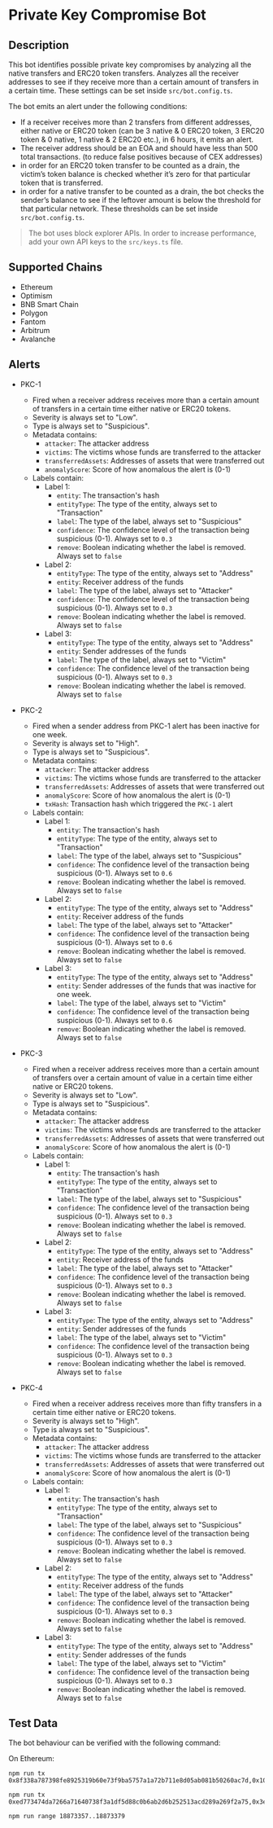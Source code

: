 # Private Key Compromise Bot

## Description

This bot identifies possible private key compromises by analyzing all the native transfers and ERC20 token transfers. Analyzes all the receiver addresses to see if they receive more than a certain amount of transfers in a certain time. These settings can be set inside `src/bot.config.ts`.

The bot emits an alert under the following conditions:

- If a receiver receives more than 2 transfers from different addresses, either native or ERC20 token (can be 3 native & 0 ERC20 token, 3 ERC20 token & 0 native, 1 native & 2 ERC20 etc.), in 6 hours, it emits an alert.
- The receiver address should be an EOA and should have less than 500 total transactions. (to reduce false positives because of CEX addresses)
- in order for an ERC20 token transfer to be counted as a drain, the victim’s token balance is checked whether it’s zero for that particular token that is transferred.
- in order for a native transfer to be counted as a drain, the bot checks the sender’s balance to see if the leftover amount is below the threshold for that particular network. These thresholds can be set inside `src/bot.config.ts`.

> The bot uses block explorer APIs. In order to increase performance, add your own API keys to the `src/keys.ts` file.

## Supported Chains

- Ethereum
- Optimism
- BNB Smart Chain
- Polygon
- Fantom
- Arbitrum
- Avalanche

## Alerts

- PKC-1

  - Fired when a receiver address receives more than a certain amount of transfers in a certain time either native or ERC20 tokens.
  - Severity is always set to "Low".
  - Type is always set to "Suspicious".
  - Metadata contains:
    - `attacker`: The attacker address
    - `victims`: The victims whose funds are transferred to the attacker
    - `transferredAssets`: Addresses of assets that were transferred out
    - `anomalyScore`: Score of how anomalous the alert is (0-1)
  - Labels contain:
    - Label 1:
      - `entity`: The transaction's hash
      - `entityType`: The type of the entity, always set to "Transaction"
      - `label`: The type of the label, always set to "Suspicious"
      - `confidence`: The confidence level of the transaction being suspicious (0-1). Always set to `0.3`
      - `remove`: Boolean indicating whether the label is removed. Always set to `false`
    - Label 2:
      - `entityType`: The type of the entity, always set to "Address"
      - `entity`: Receiver address of the funds
      - `label`: The type of the label, always set to "Attacker"
      - `confidence`: The confidence level of the transaction being suspicious (0-1). Always set to `0.3`
      - `remove`: Boolean indicating whether the label is removed. Always set to `false`
    - Label 3:
      - `entityType`: The type of the entity, always set to "Address"
      - `entity`: Sender addresses of the funds
      - `label`: The type of the label, always set to "Victim"
      - `confidence`: The confidence level of the transaction being suspicious (0-1). Always set to `0.3`
      - `remove`: Boolean indicating whether the label is removed. Always set to `false`

- PKC-2

  - Fired when a sender address from PKC-1 alert has been inactive for one week.
  - Severity is always set to "High".
  - Type is always set to "Suspicious".
  - Metadata contains:
    - `attacker`: The attacker address
    - `victims`: The victims whose funds are transferred to the attacker
    - `transferredAssets`: Addresses of assets that were transferred out
    - `anomalyScore`: Score of how anomalous the alert is (0-1)
    - `txHash`: Transaction hash which triggered the `PKC-1` alert
  - Labels contain:
    - Label 1:
      - `entity`: The transaction's hash
      - `entityType`: The type of the entity, always set to "Transaction"
      - `label`: The type of the label, always set to "Suspicious"
      - `confidence`: The confidence level of the transaction being suspicious (0-1). Always set to `0.6`
      - `remove`: Boolean indicating whether the label is removed. Always set to `false`
    - Label 2:
      - `entityType`: The type of the entity, always set to "Address"
      - `entity`: Receiver address of the funds
      - `label`: The type of the label, always set to "Attacker"
      - `confidence`: The confidence level of the transaction being suspicious (0-1). Always set to `0.6`
      - `remove`: Boolean indicating whether the label is removed. Always set to `false`
    - Label 3:
      - `entityType`: The type of the entity, always set to "Address"
      - `entity`: Sender addresses of the funds that was inactive for one week.
      - `label`: The type of the label, always set to "Victim"
      - `confidence`: The confidence level of the transaction being suspicious (0-1). Always set to `0.6`
      - `remove`: Boolean indicating whether the label is removed. Always set to `false`

- PKC-3

  - Fired when a receiver address receives more than a certain amount of transfers over a certain amount of value in a certain time either native or ERC20 tokens.
  - Severity is always set to "Low".
  - Type is always set to "Suspicious".
  - Metadata contains:
    - `attacker`: The attacker address
    - `victims`: The victims whose funds are transferred to the attacker
    - `transferredAssets`: Addresses of assets that were transferred out
    - `anomalyScore`: Score of how anomalous the alert is (0-1)
  - Labels contain:
    - Label 1:
      - `entity`: The transaction's hash
      - `entityType`: The type of the entity, always set to "Transaction"
      - `label`: The type of the label, always set to "Suspicious"
      - `confidence`: The confidence level of the transaction being suspicious (0-1). Always set to `0.3`
      - `remove`: Boolean indicating whether the label is removed. Always set to `false`
    - Label 2:
      - `entityType`: The type of the entity, always set to "Address"
      - `entity`: Receiver address of the funds
      - `label`: The type of the label, always set to "Attacker"
      - `confidence`: The confidence level of the transaction being suspicious (0-1). Always set to `0.3`
      - `remove`: Boolean indicating whether the label is removed. Always set to `false`
    - Label 3:
      - `entityType`: The type of the entity, always set to "Address"
      - `entity`: Sender addresses of the funds
      - `label`: The type of the label, always set to "Victim"
      - `confidence`: The confidence level of the transaction being suspicious (0-1). Always set to `0.3`
      - `remove`: Boolean indicating whether the label is removed. Always set to `false`

- PKC-4

  - Fired when a receiver address receives more than fifty transfers in a certain time either native or ERC20 tokens.
  - Severity is always set to "High".
  - Type is always set to "Suspicious".
  - Metadata contains:
    - `attacker`: The attacker address
    - `victims`: The victims whose funds are transferred to the attacker
    - `transferredAssets`: Addresses of assets that were transferred out
    - `anomalyScore`: Score of how anomalous the alert is (0-1)
  - Labels contain:
    - Label 1:
      - `entity`: The transaction's hash
      - `entityType`: The type of the entity, always set to "Transaction"
      - `label`: The type of the label, always set to "Suspicious"
      - `confidence`: The confidence level of the transaction being suspicious (0-1). Always set to `0.3`
      - `remove`: Boolean indicating whether the label is removed. Always set to `false`
    - Label 2:
      - `entityType`: The type of the entity, always set to "Address"
      - `entity`: Receiver address of the funds
      - `label`: The type of the label, always set to "Attacker"
      - `confidence`: The confidence level of the transaction being suspicious (0-1). Always set to `0.3`
      - `remove`: Boolean indicating whether the label is removed. Always set to `false`
    - Label 3:
      - `entityType`: The type of the entity, always set to "Address"
      - `entity`: Sender addresses of the funds
      - `label`: The type of the label, always set to "Victim"
      - `confidence`: The confidence level of the transaction being suspicious (0-1). Always set to `0.3`
      - `remove`: Boolean indicating whether the label is removed. Always set to `false`

## Test Data

The bot behaviour can be verified with the following command:

On Ethereum:

```
npm run tx 0x8f338a787398fe8925319b60e73f9ba5757a1a72b711e8d05ab081b50260ac7d,0x10136159d5991dd1ab4e444d9db0d4c750760f9ea3201e78d5697f863b9b945e,0x1ce1ca7053f5c330aa7f167f1d4580855051db05d321a1b0f730391a1ebf09d7
```
```
npm run tx 0xed773474da7266a71640738f3a1df5d88c0b6ab2d6b252513acd289a269f2a75,0x3e19662c7b49a87bdbf343a4ffe7f348ffb1df71ce5d77a6078d589b011a3c0d,0x09966cf5ce4b85ffbe63e0f38b5d889c3c00409215926df7617b9dfdd8376839,0xbfa10e6f666e6236eac47d140172aff89766d68cbaa2f5e3b7a342df23be9b30,0x2d7c1f2d58b65d2c684df07fd4d6b3b0a6588aa6f893d7537e4e1a21eb906f5e,0x91c4c0087eed39b8b75dbf917dd5b926a6c0cf13a182b6d7f46bbc90d87316f6,0xe1a3fdf623dbab05ba05ed8d6a86e5cfb861052877d349ac6dd5e2b6e4c6a3cc,0xa9f9f7b98d111dcb6a66080c2b68195e3d1df62713ddcbbcb83a085501f21f03,0x1fbd7341908fdd5939ef7710c6a9ec72fb8e0462c72199c2f801ef4309c24ef6,0xc11ae24ed78965e832e82626470a84fa0994108ac4d3c3c2bcb366f0c1e20f47,0x687a6e966b3d90a2291b2802eb8a946f021c7cc4102d07e88020bf5cd5621a18,0x9b8f13a8fc57ee3e04db4c14cf051b57efcc52df2b197ef0e2e703fd6587b7ad,0xffba1cbd01cc6b96b1e9cd091bcac94afbe73db627731c51b3c82970131cec9c,0x17703c113f6047745165faaecfff1d4ffb9ded548aa425def53c60bd1b3b885b,0x12beca90efa502f1b7b9034093cbade02ffedae20a4a15cc1224fc14dbcf0f54,0x7e38bde01726f3a0d653c87ec15eec03cdc5e741b234483476d5c7f9cf323070,0x781bbb28f554e7a3f908c60f7e3f5933db0a850e54a28d2dcbdca8a0f1ae7946,0x5a673f8d602ded2a8bed58073289ef8626504cc85f36b9196f9d725081550d02,0x5626dc3da78de1edbd1fe9d806f8a7859dead5e128ee8aaedcda9e08ee4a5681,0x96b0bfff4cd949180712f91200d3fadc7c44936c6410645d0cc1229bf7124b1c,0x2e5f2fc3622bdfce22b686d4b9f6d02b7a1020001433f97436ce3d1b07e77cfe,0x948a2956c018905b35c8970ff722a6792a6f3bf9283e3af2c4c9f053259598b9,0x261b49543871611b16da9a080791a3ca86236c27722b0133496eced67ec89ed6,0xee08d00e9baf3a15077091bc1543e469d87373eecd60a06b2a641e34ae87f572,0x9f65d31387c3cbfb96ba942455e0c5ffe66c23b8bfbcedcfb7c5b56e30ddd285,0xeb436458129058597a27ad47e8bdd1d6c02279ec67241129effd65f7f4707d91,0x0eb1d8b7383571a80732a90f1b494e3398ccd41c11a4f81f36215d2822ea7a7c,0x82e1b33e23cbd4d5c024bddd6cedfa45d0ed57a6b93a332fa21d3b346881b06d,0x656a713800450ef91727126906b242853341d855c8c12eddeb6756c2c3405912,0x7c0e0427a4a6c066c8e6379f7daa5f69f491fc25ada70338b555dec7bc8bc66a,0x875a7d5add4ba95f6b4a31119c41c54e10d479d3014303872bfca656123ac2ff,0xc39dba9031fe60581cdd5531ebf38b21e517adb9737d3001cf1376f6fdc85aae,0xced33e825400bc4e12829a689c0ec0db6a318c307aba25be9a64c21b360c725b,0xe859d36678776b818fba8ba1303b21502e2e08e95218483caeacf64d2288e268,0xd0b0e13a72d68b951133ef9300e6962ea3143b24910ab447aef2bf19db828b4f,0x77ab31cd9d936a1574a51454b9ab383d11957c3b50e8b3f25f92e4aa033d0e2d,0x88c8a0b171fbd0d8743f3b2ec29327236b02602e7e968270625ef29debda69fd,0x26ca7a3d9d32505d3d27496d6de7f0391caf027c6a424928f79d779a8f331b48,0x4cd3794855e501954e5547f13db32434a1db2b6d2ebd0a06784fdaeaf9f2d1d2,0xd9b36080e7ab5e7c6130dc6f6ad2a27d8a96b6187b3f0d6fda87356b1b87c0c1,0xea22cb9ac42e29aa81ecc0477c8aedeb3e0695fe3ddae730f351a1b6b7f59fb8,0x5b73d35bdc0133fbe971eeb766393c5db4dd653d411d836f32b4673d0fff1d19,0x031e96032e39e17b4ec574de291c2f2025307d9ad51df0d79d18e226ed2ce833,0xffd73acc9c2acff52468e937c4cc886788aee84e5849600df19fb2d69c7b0ac2,0x6ff726c0ca8973a3f2232184109494b3f80c492594b8465d9704d32451cf10e7,0x598b340d9fb03dfe854910a34bb25b6fc3f592c514e15df7022536484965834f,0xab39c5476b4e32be3d1601f730884f466a8d2b6ff2d81a8b90f3a4711a4ee671,0x9e843818dab0e3fb206d88a15bca62a5048b37b42addb79be54e9445981c2f8a,0xfbf0f444301899477e0a3738f82dd02facc0a20f61447fe6a27c52590720c13a,0x9e4757d73b29b5fbbd5198fbd217d55d57847e0adfd1498f2ecfd2fb3e74f04d

npm run range 18873357..18873379
```
